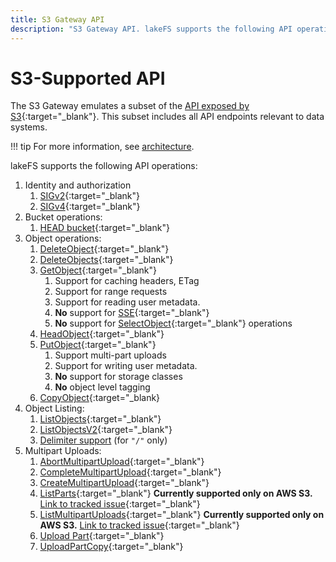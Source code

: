 ```yaml
---
title: S3 Gateway API
description: "S3 Gateway API. lakeFS supports the following API operations: Identity and authorization, Bucket operations, Object operations and listing"
---
```

# S3-Supported API

The S3 Gateway emulates a subset of the [API exposed by S3](https://docs.aws.amazon.com/AmazonS3/latest/API/Welcome.html){:target="_blank"}.
This subset includes all API endpoints relevant to data systems.

!!! tip
    For more information, see [architecture][s3-gateway].

lakeFS supports the following API operations:

1. Identity and authorization
    1. [SIGv2](https://docs.aws.amazon.com/general/latest/gr/signature-version-2.html){:target="_blank"}
    1. [SIGv4](https://docs.aws.amazon.com/general/latest/gr/signature-version-4.html){:target="_blank"}
1. Bucket operations:
    1. [HEAD bucket](https://docs.aws.amazon.com/AmazonS3/latest/API/API_HeadBucket.html){:target="_blank"}
1. Object operations:
    1. [DeleteObject](https://docs.aws.amazon.com/AmazonS3/latest/API/API_DeleteObject.html){:target="_blank"}
    1. [DeleteObjects](https://docs.aws.amazon.com/AmazonS3/latest/API/API_DeleteObjects.html){:target="_blank"}
    1. [GetObject](https://docs.aws.amazon.com/AmazonS3/latest/API/API_GetObject.html){:target="_blank"}
        1. Support for caching headers, ETag
        1. Support for range requests
        1. Support for reading user metadata.
        1. **No** support for [SSE](https://docs.aws.amazon.com/AmazonS3/latest/dev/serv-side-encryption.html){:target="_blank"}
        1. **No** support for [SelectObject](https://docs.aws.amazon.com/AmazonS3/latest/API/API_SelectObjectContent.html){:target="_blank"} operations
    1. [HeadObject](https://docs.aws.amazon.com/AmazonS3/latest/API/API_HeadObject.html){:target="_blank"}
    1. [PutObject](https://docs.aws.amazon.com/AmazonS3/latest/API/API_PutObject.html){:target="_blank"}
        1. Support multi-part uploads
        1. Support for writing user metadata.
        1. **No** support for storage classes
        1. **No** object level tagging
    1. [CopyObject](https://docs.aws.amazon.com/AmazonS3/latest/API/API_CopyObject.html){:target="_blank}
1. Object Listing:
    1. [ListObjects](https://docs.aws.amazon.com/AmazonS3/latest/API/API_ListObjects.html){:target="_blank"}
    1. [ListObjectsV2](https://docs.aws.amazon.com/AmazonS3/latest/API/API_ListObjectsV2.html){:target="_blank"}
    1. [Delimiter support](https://docs.aws.amazon.com/AmazonS3/latest/API/API_ListObjectsV2.html#API_ListObjectsV2_RequestSyntax) (for `"/"` only)
1. Multipart Uploads:
    1. [AbortMultipartUpload](https://docs.aws.amazon.com/AmazonS3/latest/API/API_AbortMultipartUpload.html){:target="_blank"}
    1. [CompleteMultipartUpload](https://docs.aws.amazon.com/AmazonS3/latest/API/API_CompleteMultipartUpload.html){:target="_blank"}
    1. [CreateMultipartUpload](https://docs.aws.amazon.com/AmazonS3/latest/API/API_CreateMultipartUpload.html){:target="_blank"}
    1. [ListParts](https://docs.aws.amazon.com/AmazonS3/latest/API/API_ListParts.html){:target="_blank"} **Currently supported only on AWS S3.** [Link to tracked issue](https://github.com/treeverse/lakeFS/issues/7600){:target="_blank"}
    1. [ListMultipartUploads](https://docs.aws.amazon.com/AmazonS3/latest/API/API_ListMultipartUploads.html){:target="_blank"} **Currently supported only on AWS S3.** [Link to tracked issue](https://github.com/treeverse/lakeFS/issues/8563){:target="_blank"}
    1. [Upload Part](https://docs.aws.amazon.com/AmazonS3/latest/API/API_UploadPart.html){:target="_blank"}
    1. [UploadPartCopy](https://docs.aws.amazon.com/AmazonS3/latest/API/API_UploadPartCopy.html){:target="_blank"}
 

[s3-gateway]:  ../understand/architecture.md#s3-gateway
